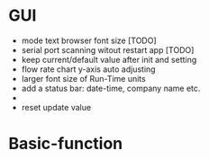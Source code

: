# GUI
  - mode text browser font size [TODO]
  - serial port scanning witout restart app [TODO]
  - keep current/default value after init and setting
  - flow rate chart y-axis auto adjusting
  - larger font size of Run-Time units
  - add a status bar: date-time, company name etc.
  -
  - reset update value

# Basic-function

